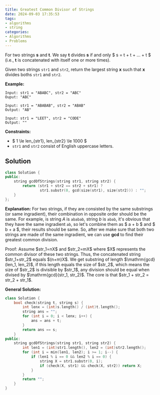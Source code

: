 ```yaml
---
title: Greatest Common Divisor of Strings
date: 2024-09-03 17:35:53
tags:
- algorithms
- string
categories:
- Algorithms
- Problems
---
```

For two strings **s** and **t**. We say **t** divides **s** if and only \$ s = t + t + ... + t \$ (i.e., **t** is concatenated with itself one or more times).

Given two strings ```str1``` and ```str2```, return the largest string **x** such that **x** divides boths ```str1``` and ```str2```.

**Example:**

```
Input: str1 = "ABABC", str2 = "ABC"
Ouput: "ABC"
```

```
Input: str1 = "ABABAB", str2 = "ABAB"
Output: "AB"
```

```
Input: str1 = "LEET", str2 = "CODE"
Output: ""
```

**Constraints:**

- \$ 1 \le len_{str1}, len_{str2} \le 1000 \$
- ```str1``` and ```str2``` consist of English uppercase letters.

## Solution

```cpp
class Solution {
public:
    string gcdOfStrings(string str1, string str2) {
        return (str1 + str2 == str2 + str1) ?
                str1.substr(0, gcd(size(str1), size(str2))) : "";
    }
};
```

**Explanation:**
For two strings, if they are consisted by the same substrings (or same ingradient), their combination in opposite order should be the same. For example, is string *A* is ```ababab```, string *b* is ```abab```, it's obvious that they have the same ingradient ```ab```, so let's combine them as \$ a + b \$ and \$ b + a \$, their results should be same. So, after we make sure that both two strings are made of the same ingradient, we can use **gcd** to find their greatest common division.

Proof:
Assume \$str_1=nX\$ and \$str_2=mX\$ where \$X\$ represents the common divisor of these two strings. Thus, the concatenated string \$str_1+str_2\$ equals \$(n+m)X\$. We get substring of length \$\mathrm{gcd}(len_1, len_2)\$, if this length equals the size of \$str_2\$, which means the size of \$str_2\$ is divisible by \$str_1\$, any division should be equal when divised by \$\mathrm{gcd}(str_1, str_2)\$. The core is that \$str_1 + str_2 = str_2 + str_1\$.

**General Solution:**

```cpp
class Solution {
    bool check(string t, string s) {
        int lenx = (int)s.length() / (int)t.length();
        string ans = "";
        for (int i = 0; i < lenx; i++) {
            ans = ans + t;
        }
        return ans == s;
    }
public:
    string gcdOfStrings(string str1, string str2) {
        int len1 = (int)str1.length(), len2 = (int)str2.length();
        for (int i = min(len1, len2); i >= 1; i--) {
            if (len1 % i == 0 && len2 % i == 0) {
                string X = str1.substr(0, i);
                if (check(X, str1) && check(X, str2)) return X;
            }
        }
        return "";
    }
}
```